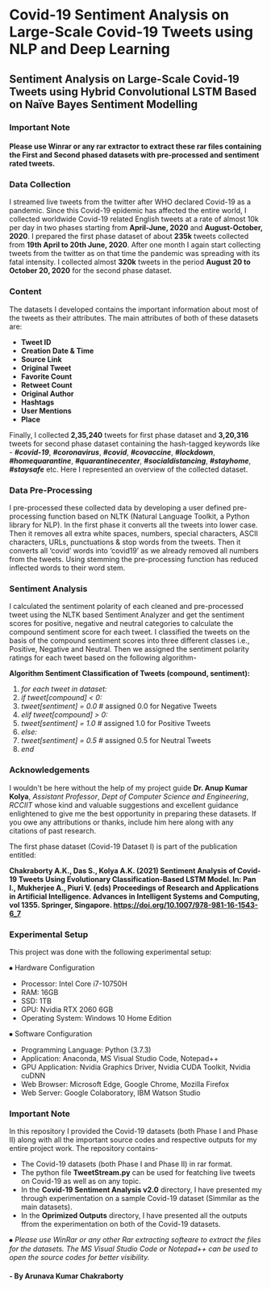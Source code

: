 # Covid-19 Sentiment Analysis on Large-Scale Covid-19 Tweets using NLP and Deep Learning


## Sentiment Analysis on Large-Scale Covid-19 Tweets using Hybrid Convolutional LSTM Based on Naïve Bayes Sentiment Modelling




### Important Note

#### Please use Winrar or any rar extractor to extract these rar files containing the First and Second phased datasets with pre-processed and sentiment rated tweets. 


### Data Collection

I streamed live tweets from the twitter after WHO declared Covid-19 as a pandemic. Since this Covid-19 epidemic has affected the entire world, I collected worldwide Covid-19 related English tweets at a rate of almost 10k per day in two phases starting from **April-June, 2020** and **August-October, 2020**. I prepared the first phase dataset of about **235k** tweets collected from **19th April to 20th June, 2020**. After one month I again start collecting tweets from the twitter as on that time the pandemic was spreading with its fatal intensity. I collected almost **320k** tweets in the period **August 20 to October 20, 2020** for the second phase dataset.


### Content

The datasets I developed contains the important information about most of the tweets as their attributes. The main attributes of both of these datasets are: 
- **Tweet ID**
- **Creation Date & Time**
- **Source Link**
- **Original Tweet**
- **Favorite Count**
- **Retweet Count**
- **Original Author**
- **Hashtags**
- **User Mentions**
- **Place**

Finally, I collected **2,35,240** tweets for first phase dataset and **3,20,316** tweets for second phase dataset containing the hash-tagged keywords like - ***#covid-19***, ***#coronavirus***, ***#covid***, ***#covaccine***, ***#lockdown***, ***#homequarantine***, ***#quarantinecenter***, ***#socialdistancing***, ***#stayhome***, ***#staysafe*** etc. Here I represented an overview of the collected dataset.


### Data Pre-Processing

I pre-processed these collected data by developing a user defined pre-processing function based on NLTK (Natural Language Toolkit, a Python library for NLP). In the first phase it converts all the tweets into lower case. Then it removes all extra white spaces, numbers, special characters, ASCII characters, URLs, punctuations & stop words from the tweets. Then it converts all ‘covid’ words into ‘covid19’ as we already removed all numbers from the tweets. Using stemming the pre-processing function has reduced inflected words to their word stem.

### Sentiment Analysis

I calculated the sentiment polarity of each cleaned and pre-processed tweet using the NLTK based Sentiment Analyzer and get the sentiment scores for positive, negative and neutral categories to calculate the compound sentiment score for each tweet. I classified the tweets on the basis of the compound sentiment scores into three different classes i.e., Positive, Negative and Neutral. Then we assigned the sentiment polarity ratings for each tweet based on the following algorithm-

**Algorithm Sentiment Classification of Tweets (compound, sentiment):**
1. *for each tweet in dataset:*
2. *if tweet[compound] &lt; 0:*
3. *tweet[sentiment] = 0.0*        # assigned 0.0 for Negative Tweets
4. *elif tweet[compound] &gt; 0:*
5. *tweet[sentiment] = 1.0*        # assigned 1.0 for Positive Tweets
6. *else:*
7. *tweet[sentiment] = 0.5*        # assigned 0.5 for Neutral Tweets
8. *end*


### Acknowledgements

I wouldn't be here without the help of my project guide **Dr. Anup Kumar Kolya**, *Assistant Professor*, *Dept of Computer Science and Engineering*, *RCCIIT* whose kind and valuable suggestions and excellent guidance enlightened to give me the best opportunity in preparing these datasets. If you owe any attributions or thanks, include him here along with any citations of past research.


The first phase dataset (Covid-19 Dataset I) is part of the publication entitled:

**Chakraborty A.K., Das S., Kolya A.K. (2021) Sentiment Analysis of Covid-19 Tweets Using Evolutionary Classification-Based LSTM Model. In: Pan I., Mukherjee A., Piuri V. (eds) Proceedings of Research and Applications in Artificial Intelligence. Advances in Intelligent Systems and Computing, vol 1355. Springer, Singapore. https://doi.org/10.1007/978-981-16-1543-6_7**


### Experimental Setup

This project was done with the following experimental setup:

⦁ Hardware Configuration
  - Processor: Intel Core i7-10750H
  - RAM: 16GB
  - SSD: 1TB
  - GPU: Nvidia RTX 2060 6GB
  - Operating System: Windows 10 Home Edition

⦁ Software Configuration
  - Programming Language: Python (3.7.3)
  - Application: Anaconda, MS Visual Studio Code, Notepad++
  - GPU Application: Nvidia Graphics Driver, Nvidia CUDA Toolkit, Nvidia cuDNN
  - Web Browser: Microsoft Edge, Google Chrome, Mozilla Firefox
  - Web Server: Google Colaboratory, IBM Watson Studio


### Important Note

In this repository I provided the Covid-19 datasets (both Phase I and Phase II) along with all the important source codes and respective outputs for my entire project work. The repository contains-
- The Covid-19 datasets (both Phase I and Phase II) in rar format.
- The python file **TweetStream.py** can be used for featching live tweets on Covid-19 as well as on any topic.
- In the **Covid-19 Sentiment Analysis v2.0** directory, I have presented my through experimentation on a sample Covid-19 dataset (Simmilar as the main datasets).
- In the **Oprimized Outputs** directory, I have presented all the outputs ffrom the experimentation on both of the Covid-19 datasets.

⦁ *Please use WinRar or any other Rar extracting softeare to extract the files for the datasets. The MS Visual Studio Code or Notepad++ can be used to open the source codes for better visibility.*


#### - By Arunava Kumar Chakraborty
